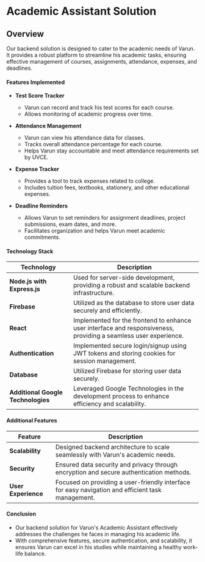 # Academic Assistant Solution

## Overview
Our backend solution is designed to cater to the academic needs of Varun. It provides a robust platform to streamline his academic tasks, ensuring effective management of courses, assignments, attendance, expenses, and deadlines.

#### Features Implemented
- **Test Score Tracker**
   - Varun can record and track his test scores for each course.
   - Allows monitoring of academic progress over time.

- **Attendance Management**
   - Varun can view his attendance data for classes.
   - Tracks overall attendance percentage for each course.
   - Helps Varun stay accountable and meet attendance requirements set by UVCE.

- **Expense Tracker**
   - Provides a tool to track expenses related to college.
   - Includes tuition fees, textbooks, stationery, and other educational expenses.

- **Deadline Reminders**
   - Allows Varun to set reminders for assignment deadlines, project submissions, exam dates, and more.
   - Facilitates organization and helps Varun meet academic commitments.

#### Technology Stack
| Technology | Description |
| ---------- | ----------- |
| **Node.js with Express.js** | Used for server-side development, providing a robust and scalable backend infrastructure. |
| **Firebase** | Utilized as the database to store user data securely and efficiently. |
| **React** | Implemented for the frontend to enhance user interface and responsiveness, providing a seamless user experience. |
| **Authentication** | Implemented secure login/signup using JWT tokens and storing cookies for session management. |
| **Database** | Utilized Firebase for storing user data securely. |
| **Additional Google Technologies** | Leveraged Google Technologies in the development process to enhance efficiency and scalability. |


#### Additional Features
| Feature | Description |
| ------- | ----------- |
| **Scalability** | Designed backend architecture to scale seamlessly with Varun's academic needs. |
| **Security** | Ensured data security and privacy through encryption and secure authentication methods. |
| **User Experience** | Focused on providing a user-friendly interface for easy navigation and efficient task management. |

#### Conclusion
- Our backend solution for Varun's Academic Assistant effectively addresses the challenges he faces in managing his academic life.
- With comprehensive features, secure authentication, and scalability, it ensures Varun can excel in his studies while maintaining a healthy work-life balance.

